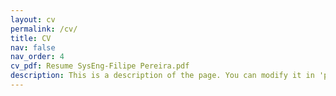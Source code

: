 ```yaml
---
layout: cv
permalink: /cv/
title: CV
nav: false
nav_order: 4
cv_pdf: Resume SysEng-Filipe Pereira.pdf
description: This is a description of the page. You can modify it in 'pages/_cv.md'. You can also change or remove the top pdf download button.
---
```


